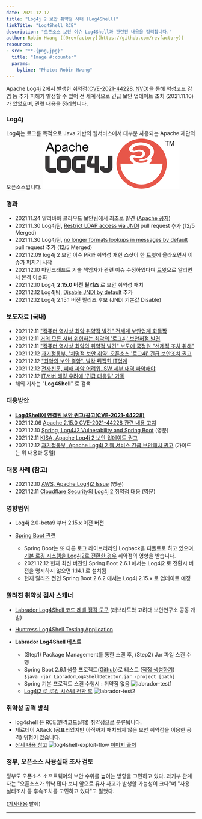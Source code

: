 ```yaml
---
date: 2021-12-12
title: "Log4j 2 보안 취약점 사태 (Log4Shell)"
linkTitle: "Log4Shell RCE"
description: "오픈소스 보안 이슈 Log4Shell과 관련된 내용을 정리합니다."
author: Robin Hwang ([@revfactory](https://github.com/revfactory))
resources:
- src: "**.{png,jpg}"
  title: "Image #:counter"
  params:
    byline: "Photo: Robin Hwang"
---
```


Apache Log4j 2에서 발생한 취약점([CVE-2021-44228, NVD](https://cve.mitre.org/cgi-bin/cvename.cgi?name=CVE-2021-44228))을 통해 악성코드 감염 등 추가 피해가 발생할 수 있어 전 세계적으로 긴급 보안 업데이트 조치 (2021.11.10)가 있었으며, 관련 내용을 정리합니다.  

### Log4j
Log4j는 로그를 목적으로 Java 기반의 웹서비스에서 대부분 사용되는 Apache 재단의 오픈소스입니다.
![log4j-logo](log4j.png)


### 경과
- 2021.11.24 알리바바 클라우드 보안팀에서 최초로 발견 ([Apache 공지](https://logging.apache.org/log4j/2.x/security.html))
- 2021.11.30 Log4j팀, [Restrict LDAP access via JNDI](https://github.com/apache/logging-log4j2/pull/608) pull request 추가 (12/5 Merged)
- 2021.11.30 Log4j팀, [no longer formats lookups in messages by default](https://github.com/apache/logging-log4j2/pull/607) pull request 추가 (12/5 Merged)
- 2021.12.09 log4j 2 보안 이슈 PR과 취약성 재현 스샷이 한 [트윗](https://twitter.com/P0rZ9/status/1468949890571337731)에 올라오면서 이슈가 퍼지기 시작
- 2021.12.10 마인크래프트 기술 책임자가 관련 이슈 수정하였다며 [트윗](https://twitter.com/slicedlime/status/1469150993527017483)으로 알리면서 본격 이슈화
- 2021.12.10 Log4j **2.15.0 버전 릴리즈** 로 보안 취약성 패치
- 2021.12.12 Log4j팀, [Disable JNDI by default](https://github.com/apache/logging-log4j2/commit/44569090f1cf1e92c711fb96dfd18cd7dccc72ea) 추가
- 2021.12.12 Log4j 2.15.1 버전 릴리즈 후보 (JNDI 기본값 Disable)

### 보도자료 (국내)
- 2021.12.11 ["컴퓨터 역사상 최악 취약점 발견" 전세계 보안업계 화들짝](https://www.yna.co.kr/view/AKR20211211035951009?section=popup/print)
- 2021.12.11 [거의 모든 서버 위협하는 최악의 '로그4j' 보안허점 발견](https://news.naver.com/main/tool/print.naver?oid=092&aid=0002241848)
- 2021.12.11 ["컴퓨터 역사상 최악의 취약점 발견" 보도에 국정원 "선제적 조치 취해"](https://news.naver.com/main/tool/print.naver?oid=421&aid=0005778626)
- 2021.12.12 [과기정통부, '치명적 보안 취약' 오픈소스 '로그4j' 긴급 보안조치 권고](https://v.kakao.com/v/20211212103345131)
- 2021.12.12 ["최악의 보안 결함"..발칵 뒤집힌 IT업계](https://v.kakao.com/v/20211212180303915)
- 2021.12.12 [전자신문, 피해 파악 어려워..SW 세부 내역 파악해야](https://v.kakao.com/v/20211212184805464)
- 2021.12.12 [IT서버 해킹 우려에 '긴급 대응팀' 가동](https://v.kakao.com/v/20211212193223921)
- 해외 기사는 "**Log4Shell**" 로 검색

### 대응방안
- **[Log4Shell에 연결된 보안 권고/공고(CVE-2021-44228)](https://gist.github.com/SwitHak/b66db3a06c2955a9cb71a8718970c592)**
- 2021.12.06 [Apache 2.15.0 CVE-2021-44228 관련 내용 고지](https://logging.apache.org/log4j/2.x/)
- 2021.12.10 [Spring, Log4J2 Vulnerability and Spring Boot](https://spring.io/blog/2021/12/10/log4j2-vulnerability-and-spring-boot) (영문)
- 2021.12.11 [KISA, Apache Log4j 2 보안 업데이트 권고](https://www.krcert.or.kr/data/secNoticeView.do?bulletin_writing_sequence=36389)
- 2021.12.12 [과기정통부, Apache Log4j 2 웹 서비스 긴급 보안패치 권고](https://www.korea.kr/news/pressReleaseView.do?newsId=156485848) (가이드는 위 내용과 동일)

### 대응 사례 (참고)
- 2021.12.10 [AWS, Apache Log4j2 Issue](https://aws.amazon.com/ko/security/security-bulletins/AWS-2021-005) (영문)
- 2021.12.11 [Cloudflare Security의 Log4j 2 취약점 대응](https://blog.cloudflare.com/how-cloudflare-security-responded-to-log4j2-vulnerability/) (영문)


### 영향범위
- Log4j 2.0-beta9 부터 2.15.x 이전 버전

- [Spring Boot 관련](https://spring.io/blog/2021/12/10/log4j2-vulnerability-and-spring-boot)
  - Spring Boot는 또 다른 로그 라이브러리인 Logback을 디폴트로 하고 있으며,  
    [기본 로깅 시스템을 Log4j2로 전환한 경우](https://docs.spring.io/spring-boot/docs/current/reference/html/howto.html#howto.logging.log4j) 취약점의 영향을 받습니다.
  - 2021.12.12 현재 최신 버전인 Spring Boot 2.6.1 에서는 Log4j2 로 전환시 버전을
  명시하지 않으면 1.14.1 로 설치됨
  - 현재 릴리즈 전인 Spring Boot 2.6.2 에서는 Log4j 2.15.x 로 업데이트 예정


### 알려진 취약성 검사 스캐너
- [Labrador Log4Shell 코드 레벨 점검 도구](https://labrador.iotcube.com/) (래브라도와 고려대 보안연구소 공동 개발)
- [Huntress Log4Shell Testing Application](https://github.com/huntresslabs/log4shell-tester)

- **Labrador Log4Shell 테스트**
  - (Step1) Package Management를 통한 스캔 후, (Step2) Jar 파일 스캔 수행
  - Spring Boot 2.6.1 샘플 프로젝트([Github](https://github.com/revfactory/log4j-vulnerability-test))로 테스트 ([직접 생성하기](https://start.spring.io/#!type=maven-project&language=java&platformVersion=2.6.1&packaging=jar&jvmVersion=11&groupId=com.kakao.opensource&artifactId=log4j-vulnerability-test&name=log4j-vulnerability-test&description=Demo%20project%20for%20Spring%20Boot&packageName=com.kakao.opensource.log4j-vulnerability-test&dependencies=web))  
  ```$java -jar LabradorLog4ShellDetector.jar -project [path]```
  - Spring 기본 프로젝트 스캔 수행시 : 취약점 없음
    ![labrador-test1](labrador-test1.png)
  - [Log4j2 로 로깅 시스템 전환 후](https://docs.spring.io/spring-boot/docs/current/reference/html/howto.html#howto.logging.log4j)
    ![labrador-test2](labrador-test2.png)


### 취약성 공격 방식
- log4shell 은 RCE(원격코드실행) 취약성으로 분류됩니다.
- 제로데이 Attack (공표되었지만 아직까지 패치되지 않은 보안 취약점을 이용한 공격) 위험이 있습니다.
- [상세 내용 참고](https://www.hahwul.com/2021/12/11/log4shell-internet-is-on-fire/)
  ![log4shell-exploit-flow](log4shell-exploit-flow.png)
  [이미지 출처](https://www.hahwul.com/2021/12/11/log4shell-internet-is-on-fire/)


### 정부, 오픈소스 사용실태 조사 검토
정부도 오픈소스 소프트웨어의 보안 수위를 높이는 방향을 고민하고 있다. 과기부 관계자는 "오픈소스가 워낙 많다 보니 앞으로 유사 사고가 발생할 가능성이 크다"며 "사용 실태조사 등 후속조치를 고민하고 있다"고 말했다.

([기사내용](https://v.kakao.com/v/20211212233003588) 발췌)

---------
